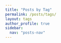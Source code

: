 ```yaml
---
title: "Posts by Tag"
permalink: /posts/tags/
layout: tags
author_profile: true
sidebar:
  nav: "posts-nav"
---
```

